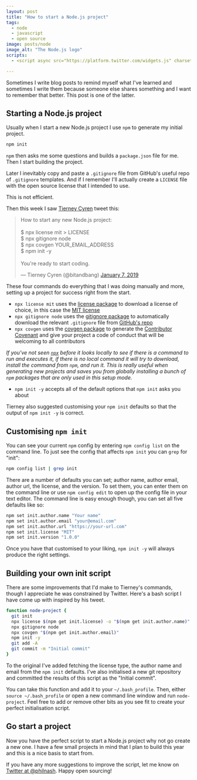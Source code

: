 ```yaml
---
layout: post
title: "How to start a Node.js project"
tags:
  - node
  - javascript
  - open source
image: posts/node
image_alt: "The Node.js logo"
scripts:
  - <script async src="https://platform.twitter.com/widgets.js" charset="utf-8"></script>

---
```


Sometimes I write blog posts to remind myself what I've learned and sometimes I write them because someone else shares something and I want to remember that better. This post is one of the latter.

## Starting a Node.js project

Usually when I start a new Node.js project I use `npm` to generate my initial project.

```bash
npm init
```

`npm` then asks me some questions and builds a `package.json` file for me. Then I start building the project.

Later I inevitably copy and paste a `.gitignore` file from GitHub's useful repo of `.gitignore` templates. And if I remember I'll actually create a `LICENSE` file with the open source license that I intended to use.

This is not efficient.

Then this week I saw [Tierney Cyren](https://twitter.com/bitandbang) tweet this:

<blockquote class="twitter-tweet" data-lang="en"><p lang="en" dir="ltr">How to start any new Node.js project:<br><br>$ npx license mit &gt; LICENSE<br>$ npx gitignore node<br>$ npx covgen YOUR_EMAIL_ADDRESS<br>$ npm init -y<br><br>You&#39;re ready to start coding.</p>&mdash; Tierney Cyren (@bitandbang) <a href="https://twitter.com/bitandbang/status/1082331715471925250?ref_src=twsrc%5Etfw">January 7, 2019</a></blockquote>

These four commands do everything that I was doing manually and more, setting up a project for success right from the start.

* `npx license mit` uses the [license package](https://www.npmjs.com/package/license) to download a license of choice, in this case the [MIT license](https://opensource.org/licenses/MIT)
* `npx gitignore node` uses the [gitignore package](https://www.npmjs.com/package/gitignore) to automatically download the relevant `.gitignore` file from [GitHub's repo](https://github.com/github/gitignore)
* `npx covgen` uses the [covgen package](https://www.npmjs.com/package/covgen) to generate the [Contributor Covenant](https://www.contributor-covenant.org/) and give your project a code of conduct that will be welcoming to all contributors

_If you've not seen [`npx`](https://www.npmjs.com/package/npx) before it looks locally to see if there is a command to run and executes it, if there is no local command it will try to download, install the command from `npm`, and run it. This is really useful when generating new projects and saves you from globally installing a bunch of `npm` packages that are only used in this setup mode._

* `npm init -y` accepts all of the default options that `npm init` asks you about

Tierney also suggested customising your `npm init` defaults so that the output of `npm init -y` is correct.

## Customising `npm init`

You can see your current `npm` config by entering `npm config list` on the command line. To just see the config that affects `npm init` you can `grep` for "init":

```bash
npm config list | grep init
```

There are a number of defaults you can set; author name, author email, author url, the license, and the version. To set them, you can enter them on the command line or use `npm config edit` to open up the config file in your text editor. The command line is easy enough though, you can set all five defaults like so:

```bash
npm set init.author.name "Your name"
npm set init.author.email "your@email.com"
npm set init.author.url "https://your-url.com"
npm set init.license "MIT"
npm set init.version "1.0.0"
```

Once you have that customised to your liking, `npm init -y` will always produce the right settings.

## Building your own init script

There are some improvements that I'd make to Tierney's commands, though I appreciate he was constrained by Twitter. Here's a bash script I have come up with inspired by his tweet.

```bash
function node-project {
  git init
  npx license $(npm get init.license) -o "$(npm get init.author.name)" > LICENSE
  npx gitignore node
  npx covgen "$(npm get init.author.email)"
  npm init -y
  git add -A
  git commit -m "Initial commit"
}
```

To the original I've added fetching the license type, the author name and email from the `npm init` defaults. I've also initialised a new git repository and committed the results of this script as the "Initial commit".

You can take this function and add it to your `~/.bash_profile`. Then, either `source ~/.bash_profile` or open a new command line window and run `node-project`. Feel free to add or remove other bits as you see fit to create your perfect initialisation script.

## Go start a project

Now you have the perfect script to start a Node.js project why not go create a new one. I have a few small projects in mind that I plan to build this year and this is a nice basis to start from.

If you have any more suggestions to improve the script, let me know on [Twitter at @philnash](https://twitter.com). Happy open sourcing!
